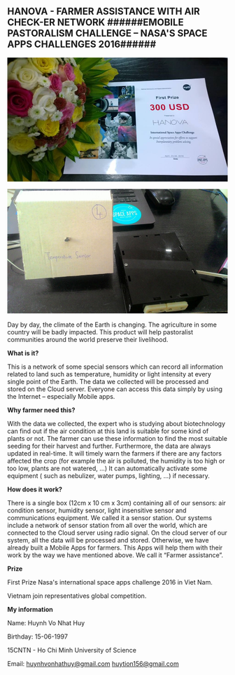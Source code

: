 ﻿__HANOVA - FARMER ASSISTANCE WITH AIR CHECK-ER NETWORK__
######EMOBILE PASTORALISM CHALLENGE – NASA'S SPACE APPS CHALLENGES 2016######
-------------------------------------------------------------------------------------------------------------------------



![GitHub Logo](https://github.com/huytion156/Anova/blob/master/prize.jpg)


![GitHub Logo](https://github.com/huytion156/Anova/blob/master/product.jpg)



Day by day, the climate of the Earth is changing. The agriculture in some country will be badly impacted.
This product will help pastoralist communities around the world preserve their livelihood.

**What is it?**

This is a network of some special sensors which can record all information related to land such as temperature, humidity or light intensity at every single point of the Earth. The data we collected will be processed and stored on the Cloud server. Everyone can access this data simply by using the Internet – especially Mobile apps.

**Why farmer need this?**

With the data we collected, the expert who is studying about biotechnology can find out if the air condition at this land is suitable for some kind of plants or not. The farmer can use these information to find the most suitable seeding for their harvest and further.
Furthermore, the data are always updated in real-time. It will timely warn the farmers if there are any factors affected the crop (for example the air is polluted, the humidity is too high or too low, plants are not watered, …)  It can automatically activate some equipment ( such as nebulizer, water pumps, lighting, ...) if necessary.

**How does it work?**

There is a single box (12cm x 10 cm x 3cm) containing all of our sensors: air condition sensor, humidity sensor, light insensitive sensor and communications equipment. We called it a sensor station. Our systems include a network of sensor station from all over the world, which are connected to the Cloud server using radio signal.
On the cloud server of our system, all the data will be processed and stored. 
Otherwise, we have already built a Mobile Apps for farmers. This Apps will help them with their work by the way we have mentioned above. We call it “Farmer assistance”.     

**Prize**

First Prize Nasa's international space apps challenge 2016 in Viet Nam.

Vietnam join representatives global competition.

**My information**

Name: Huynh Vo Nhat Huy

Birthday: 15-06-1997

15CNTN - Ho Chi Minh University of Science

Email: huynhvonhathuy@gmail.com
       huytion156@gmail.com
